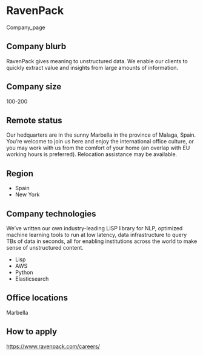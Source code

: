 # RavenPack
Company_page

## Company blurb

RavenPack gives meaning to unstructured data. We enable our clients to quickly extract value and insights from large amounts of information.

## Company size

100-200

## Remote status

Our hedquarters are in the sunny Marbella in the province of Malaga, Spain. You’re welcome to join us here and enjoy the international office culture, or you may work with us from the comfort of your home (an overlap with EU working hours is preferred). Relocation assistance may be available.

## Region

* Spain
* New York

## Company technologies

We’ve written our own industry-leading LISP library for NLP, optimized machine learning tools to run at low latency, data infrastructure to query TBs of data in seconds, all for enabling institutions across the world to make sense of unstructured content. 
* Lisp
* AWS
* Python
* Elasticsearch

## Office locations

Marbella

## How to apply

https://www.ravenpack.com/careers/
